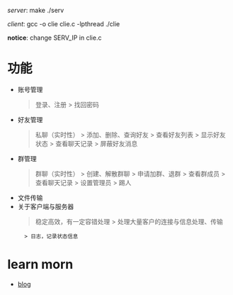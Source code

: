 *server*: make
        ./serv
        
*client*: gcc -o clie clie.c -lpthread
        ./clie

**notice**: change SERV_IP in clie.c

# 功能
- 账号管理
	> 登录、注册
        >
	> 找回密码
- 好友管理
	> 私聊（实时性）
        >
	> 添加、删除、查询好友
        >
	> 查看好友列表
        >
	> 显示好友状态
        >
	> 查看聊天记录
        >
	> 屏蔽好友消息
- 群管理
	> 群聊（实时性）
        >
	> 创建、解散群聊
        >
	> 申请加群、退群
        >
	> 查看群成员
        >
	> 查看聊天记录
        >
	> 设置管理员
        >
	> 踢人
- 文件传输
- 关于客户端与服务器
	> 稳定高效，有一定容错处理
        >
	> 处理大量客户的连接与信息处理、传输
	>
        > 日志，记录状态信息

# learn morn 
- [blog](https://blog.csdn.net/binxxi/article/details/119595064?ops_request_misc=%257B%2522request%255Fid%2522%253A%2522165287488616782395384873%2522%252C%2522scm%2522%253A%252220140713.130102334..%2522%257D&request_id=165287488616782395384873&biz_id=0&utm_medium=distribute.pc_search_result.none-task-blog-2~all~sobaiduend~default-2-119595064-null-null.142^v10^control,157^v4^control&utm_term=binxxi&spm=1018.2226.3001.4187)